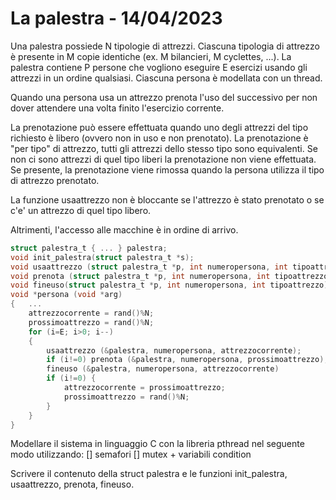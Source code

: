 # La palestra - 14/04/2023

Una palestra possiede N tipologie di attrezzi. Ciascuna tipologia di attrezzo è presente in M copie identiche (ex. M bilancieri, M cyclettes, ...). La palestra contiene P persone che vogliono eseguire E esercizi usando gli attrezzi in un ordine qualsiasi. Ciascuna persona è modellata con un thread.

Quando una persona usa un attrezzo prenota l'uso del successivo per non dover attendere una volta finito l'esercizio corrente.

La prenotazione può essere effettuata quando uno degli attrezzi del tipo richiesto è libero (ovvero non in uso e non prenotato). La prenotazione è "per tipo" di attrezzo, tutti gli attrezzi dello stesso tipo sono equivalenti. 
Se non ci sono attrezzi di quel tipo liberi la prenotazione non viene effettuata. Se presente, la prenotazione viene rimossa quando la persona utilizza il tipo di attrezzo prenotato.

La funzione usaattrezzo non è bloccante se l'attrezzo è stato prenotato o se c'e' un attrezzo di quel tipo libero.

Altrimenti, l'accesso alle macchine è in ordine di arrivo.

```C
struct palestra_t { ... } palestra;
void init_palestra(struct palestra_t *s);
void usaattrezzo (struct palestra_t *p, int numeropersona, int tipoattrezzo); 
void prenota (struct palestra_t *p, int numeropersona, int tipoattrezzo); 
void fineuso(struct palestra_t *p, int numeropersona, int tipoattrezzo); 
void *persona (void *arg)
{   ...
    attrezzocorrente = rand()%N;
    prossimoattrezzo = rand()%N;
    for (i=E; i>0; i--)
    {
        usaattrezzo (&palestra, numeropersona, attrezzocorrente);
        if (i!=0) prenota (&palestra, numeropersona, prossimoattrezzo); 
        fineuso (&palestra, numeropersona, attrezzocorrente)
        if (i!=0) {
            attrezzocorrente = prossimoattrezzo;
            prossimoattrezzo = rand()%N;
        }
    }
}
```
Modellare il sistema in linguaggio C con la libreria pthread nel seguente modo utilizzando:
[] semafori [] mutex + variabili condition

Scrivere il contenuto della struct palestra e le funzioni init_palestra, usaattrezzo, prenota, fineuso.